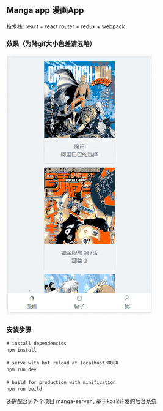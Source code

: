 ## Manga app 漫画App
技术栈: react +  react router  +  redux  +  webpack

### 效果（为降gif大小色差请忽略）
![11.gif](https://github.com/humyfred/manga/blob/master/screenshot/11.gif)

### 安装步骤
```html
# install dependencies
npm install

# serve with hot reload at localhost:8088
npm run dev

# build for production with minification
npm run build
```   
还需配合另外个项目 manga-server , 基于koa2开发的后台系统